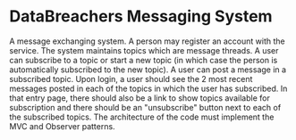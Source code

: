 # DataBreachers Messaging System

A message exchanging system. A person may register an account with the service. The system maintains topics which are message threads. A user can subscribe to a topic or start a new topic (in which case the person is automatically subscribed to the new topic). A user can post a message in a subscribed topic. Upon login, a user should see the 2 most recent messages posted in each of the topics in which the user has subscribed. In that entry page, there should also be a link to show topics available for subscription and there should be an "unsubscribe" button next to each of the subscribed topics. The architecture of the code must implement the MVC and Observer patterns. 
